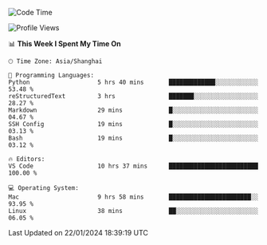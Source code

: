 <!--START_SECTION:waka-->
![Code Time](http://img.shields.io/badge/Code%20Time-324%20hrs%2026%20mins-blue)

![Profile Views](http://img.shields.io/badge/Profile%20Views-23-blue)

📊 **This Week I Spent My Time On** 

```text
🕑︎ Time Zone: Asia/Shanghai

💬 Programming Languages: 
Python                   5 hrs 40 mins       █████████████░░░░░░░░░░░░   53.48 % 
reStructuredText         3 hrs               ███████░░░░░░░░░░░░░░░░░░   28.27 % 
Markdown                 29 mins             █░░░░░░░░░░░░░░░░░░░░░░░░   04.67 % 
SSH Config               19 mins             █░░░░░░░░░░░░░░░░░░░░░░░░   03.13 % 
Bash                     19 mins             █░░░░░░░░░░░░░░░░░░░░░░░░   03.12 % 

🔥 Editors: 
VS Code                  10 hrs 37 mins      █████████████████████████   100.00 % 

💻 Operating System: 
Mac                      9 hrs 58 mins       ███████████████████████░░   93.95 % 
Linux                    38 mins             ██░░░░░░░░░░░░░░░░░░░░░░░   06.05 % 
```


 Last Updated on 22/01/2024 18:39:19 UTC
<!--END_SECTION:waka-->
